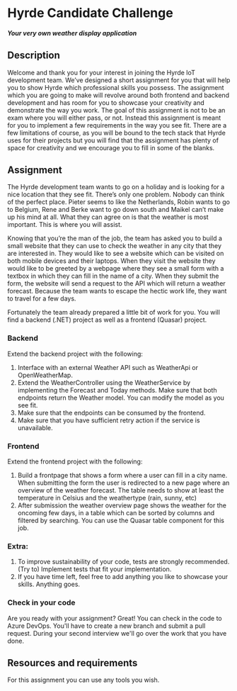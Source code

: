 
# Hyrde Candidate Challenge

##### Your very own weather display application

## Description
Welcome and thank you for your interest in joining the Hyrde IoT development team. We’ve designed a short assignment for you that will help you to show Hyrde which professional skills you possess. The assignment which you are going to make will revolve around both frontend and backend development and has room for you to showcase your creativity and demonstrate the way you work.
The goal of this assignment is not to be an exam where you will either pass, or not. Instead this assignment is meant for you to implement a few requirements in the way you see fit. There are a few limitations of course, as you will be bound to the tech stack that Hyrde uses for their projects but you will find that the assignment has plenty of space for creativity and we encourage you to fill in some of the blanks. 


## Assignment
The Hyrde development team wants to go on a holiday and is looking for a nice location that they see fit.  There’s only one problem. Nobody can think of the perfect place. Pieter seems to like the Netherlands, Robin wants to go to Belgium, Rene and Berke want to go down south and Maikel can’t make up his mind at all. What they can agree on is that the weather is most important. This is where you will assist. 

Knowing that you’re the man of the job, the team has asked you to build a small website that they can use to check the weather in any city that they are interested in. They would like to see a website which can be visited on both mobile devices and their laptops. When they visit the website they would like to be greeted by a webpage where they see a small form with a textbox in which they can fill in the name of a city. When they submit the form, the website will send a request to the API which will return a weather forecast. Because the team wants to escape the hectic work life, they want to travel for a few days. 

Fortunately the team already prepared a little bit of work for you. You will find a backend (.NET) project as well as a frontend (Quasar) project.

### Backend
Extend the backend project with the following:
1.	Interface with an external Weather API such as WeatherApi or OpenWeatherMap.
2.	Extend the WeatherController using the WeatherService by implementing the Forecast and Today methods. Make sure that both endpoints return the Weather model. You can modify the model as you see fit.
3.	Make sure that the endpoints can be consumed by the frontend.
4.	Make sure that you have sufficient retry action if the service is unavailable.

### Frontend
Extend the frontend project with the following:
1.	Build a frontpage that shows a form where a user can fill in a city name. When submitting the form the user is redirected to a new page where an overview of  the weather forecast. The table needs to show at least the temperature in Celsius and the weathertype (rain, sunny, etc)
2.	After submission the weather overview page shows the weather for the oncoming few days, in a table which can be sorted by columns and filtered by searching. You can use the Quasar table component for this job.

### Extra:
1.	To improve sustainability of your code, tests are strongly recommended. (Try to) Implement tests that fit your implementation.
2.	If you have time left, feel free to add anything you like to showcase your skills. Anything goes. 

### Check in your code
Are you ready with your assignment? Great! You can check in the code to Azure DevOps.
You'll have to create a new branch and submit a pull request. During your second interview we'll go over the work that you have done. 

## Resources and requirements

For this assignment you can use any tools you wish.